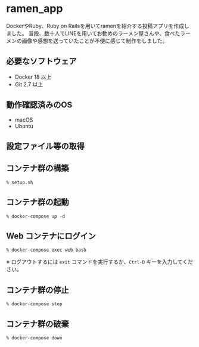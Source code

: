 # ramen_app

DockerやRuby、Ruby on Railsを用いてramenを紹介する投稿アプリを作成しました。
普段、数十人でLINEを用いてお勧めのラーメン屋さんや、食べたラーメンの画像や感想を送っていたことが不便に感じて制作をしました。

## 必要なソフトウェア

* Docker 18 以上
* Git 2.7 以上

## 動作確認済みのOS

* macOS
* Ubuntu


## 設定ファイル等の取得


## コンテナ群の構築

```
% setup.sh
```

## コンテナ群の起動

```
% docker-compose up -d
```

## Web コンテナにログイン

```
% docker-compose exec web bash
```

※ ログアウトするには `exit` コマンドを実行するか、`Ctrl-D` キーを入力してください。

## コンテナ群の停止

```
% docker-compose stop
```

## コンテナ群の破棄

```
% docker-compose down
```
